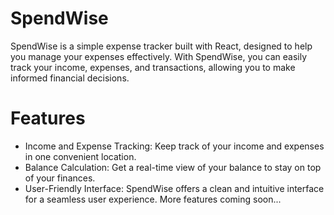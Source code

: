 # SpendWise
SpendWise is a simple expense tracker built with React, designed to help you manage your expenses effectively. With SpendWise, you can easily track your income, expenses, and transactions, allowing you to make informed financial decisions.

# Features
- Income and Expense Tracking: Keep track of your income and expenses in one convenient location.
- Balance Calculation: Get a real-time view of your balance to stay on top of your finances.
- User-Friendly Interface: SpendWise offers a clean and intuitive interface for a seamless user experience.
More features coming soon...

